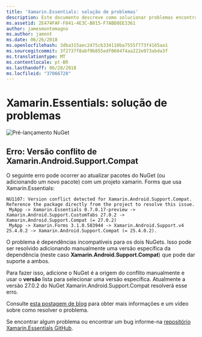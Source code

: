 ```yaml
---
title: 'Xamarin.Essentials: solução de problemas'
description: Este documento descreve como solucionar problemas encontrados durante o desenvolvimento com a biblioteca Xamarin.Essentials.
ms.assetid: 2E474FAF-F841-4E3C-B815-F7ABD8EE3361
author: jamesmontemagno
ms.author: jamont
ms.date: 06/26/2018
ms.openlocfilehash: 3dba315aec2475cb334110ba7555f773f4165aa1
ms.sourcegitcommit: 3f2737f8abf9b855edf060474aa222e973abda3f
ms.translationtype: MT
ms.contentlocale: pt-BR
ms.lasthandoff: 06/28/2018
ms.locfileid: "37066728"
---
```

# <a name="xamarinessentials-troubleshooting"></a>Xamarin.Essentials: solução de problemas

![Pré-lançamento NuGet](~/media/shared/pre-release.png)

## <a name="error-version-conflict-detected-for-xamarinandroidsupportcompat"></a>Erro: Versão conflito de Xamarin.Android.Support.Compat

O seguinte erro pode ocorrer ao atualizar pacotes do NuGet (ou adicionando um novo pacote) com um projeto xamarin. Forms que usa Xamarin.Essentials:

```
NU1107: Version conflict detected for Xamarin.Android.Support.Compat. Reference the package directly from the project to resolve this issue. 
 MyApp -> Xamarin.Essentials 0.7.0.17-preview -> Xamarin.Android.Support.CustomTabs 27.0.2 -> Xamarin.Android.Support.Compat (= 27.0.2) 
 MyApp -> Xamarin.Forms 3.1.0.583944 -> Xamarin.Android.Support.v4 25.4.0.2 -> Xamarin.Android.Support.Compat (= 25.4.0.2).
```

O problema é dependências incompatíveis para os dois NuGets. Isso pode ser resolvido adicionando manualmente uma versão específica da dependência (neste caso **Xamarin.Android.Support.Compat**) que pode dar suporte a ambos.

Para fazer isso, adicione o NuGet é a origem do conflito manualmente e usar o **versão** lista para selecionar uma versão específica. Atualmente a versão 27.0.2 do NuGet Xamarin.Android.Support.Compat resolverá esse erro.

Consulte [esta postagem de blog](https://redth.codes/how-to-fix-the-dreaded-version-conflict-nuget-error-in-your-xamarin-android-projects/) para obter mais informações e um vídeo sobre como resolver o problema.

Se encontrar algum problema ou encontrar um bug informe-na [repositório Xamarin.Essentials GitHub](http://github.com/xamarin/Essentials).
